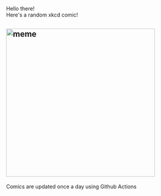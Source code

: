 Hello there! <br>Here's a random xkcd comic!<br>
## <img src="https://imgs.xkcd.com/comics/unfulfilling_toys.png" alt="meme" width="400"/><br>
Comics are updated once a day using Github Actions